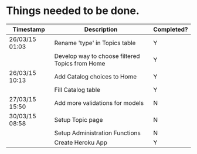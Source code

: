 # Things needed to be done.

Timestamp | Description | Completed?
--- | --- | ---
26/03/15 01:03	| Rename 'type' in Topics table	| Y
		| Develop way to choose filtered Topics from Home | Y 
26/03/15 10:13	| Add Catalog choices to Home | Y
		| Fill Catalog table	|Y
27/03/15 15:50	| Add more validations for models | N
30/03/15 08:58	| Setup Topic page	| N
		| Setup Administration Functions | N
		| Create Heroku App	| Y
